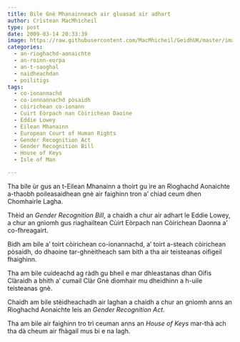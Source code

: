 ```yaml
---
title: Bile Gnè Mhanainneach air gluasad air adhart
author: Crìstean MacMhìcheil
type: post
date: 2009-03-14 20:33:39
image: https://raw.githubusercontent.com/MacMhicheil/GeidhUK/master/images/2009-03-14-bile-gne-mhanainneach-air-gluasad-air-adhart.jpg
categories:
  - an-rioghachd-aonaichte
  - an-roinn-eorpa
  - an-t-saoghal
  - naidheachdan
  - poilitigs
tags:
  - co-ionannachd
  - co-ionnannachd pòsaidh
  - còirichean co-ionann
  - Cuirt Eòrpach nan Còirichean Daoine
  - Eddie Lowey
  - Eilean Mhanainn
  - European Court of Human Rights
  - Gender Recognition Act
  - Gender Recognition Bill
  - House of Keys
  - Isle of Man

---
```

Tha bile ùr gus an t-Eilean Mhanainn a thoirt gu ìre an Rìoghachd Aonaichte a-thaobh poileasaidhean gnè air faighinn tron a&#8217; chiad ceum dhen Chomhairle Lagha.

<!--more-->

Thèid an _Gender Recognition Bill_, a chaidh a chur air adhart le Eddie Lowey, a chur an gnìomh gus riaghailtean Cùirt Eòrpach nan Còirichean Daonna a&#8217; co-fhreagairt.

Bidh am bile a&#8217; toirt còirichean co-ionannachd, a&#8217; toirt a-steach còirichean pòsaidh, do dhaoine tar-ghnèitheach sam bith a tha air teisteanas oifigeil fhaighinn.

Tha am bile cuideachd ag ràdh gu bheil e mar dhleastanas dhan Oifis Clàraidh a bhith a&#8217; cumail Clàr Gnè dìomhair mu dheidhinn a h-uile teisteanas gnè.

Chaidh am bile stèidheachadh air laghan a chaidh a chur an gnìomh anns an Rìoghachd Aonaichte leis an _Gender Recognition Act_.

Tha am bile air faighinn tro trì ceuman anns an _House of Keys_ mar-thà ach tha dà cheum air fhàgail mus bi e na lagh.
